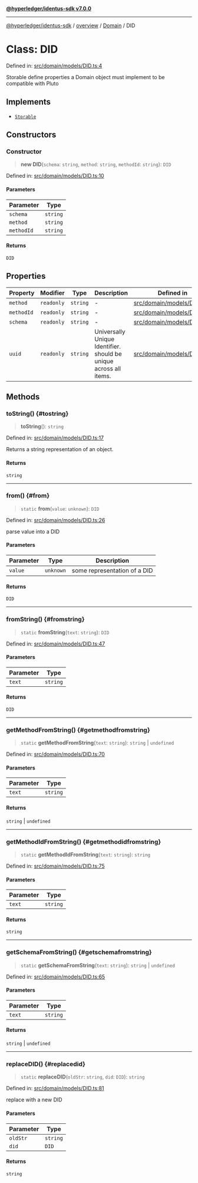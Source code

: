 [**@hyperledger/identus-sdk v7.0.0**](../../../../README.md)

***

[@hyperledger/identus-sdk](../../../../README.md) / [overview](../../../README.md) / [Domain](../README.md) / DID

# Class: DID

Defined in: [src/domain/models/DID.ts:4](https://github.com/hyperledger/identus-edge-agent-sdk-ts/blob/96423ee84b124a31ce63036d9d623d1cb73a13c2/src/domain/models/DID.ts#L4)

Storable
define properties a Domain object must implement to be compatible with Pluto

## Implements

- [`Storable`](../namespaces/Pluto/interfaces/Storable.md)

## Constructors

### Constructor

> **new DID**(`schema`: `string`, `method`: `string`, `methodId`: `string`): `DID`

Defined in: [src/domain/models/DID.ts:10](https://github.com/hyperledger/identus-edge-agent-sdk-ts/blob/96423ee84b124a31ce63036d9d623d1cb73a13c2/src/domain/models/DID.ts#L10)

#### Parameters

| Parameter | Type |
| ------ | ------ |
| `schema` | `string` |
| `method` | `string` |
| `methodId` | `string` |

#### Returns

`DID`

## Properties

| Property | Modifier | Type | Description | Defined in |
| ------ | ------ | ------ | ------ | ------ |
| <a id="method"></a> `method` | `readonly` | `string` | - | [src/domain/models/DID.ts:7](https://github.com/hyperledger/identus-edge-agent-sdk-ts/blob/96423ee84b124a31ce63036d9d623d1cb73a13c2/src/domain/models/DID.ts#L7) |
| <a id="methodid"></a> `methodId` | `readonly` | `string` | - | [src/domain/models/DID.ts:8](https://github.com/hyperledger/identus-edge-agent-sdk-ts/blob/96423ee84b124a31ce63036d9d623d1cb73a13c2/src/domain/models/DID.ts#L8) |
| <a id="schema"></a> `schema` | `readonly` | `string` | - | [src/domain/models/DID.ts:6](https://github.com/hyperledger/identus-edge-agent-sdk-ts/blob/96423ee84b124a31ce63036d9d623d1cb73a13c2/src/domain/models/DID.ts#L6) |
| <a id="uuid"></a> `uuid` | `readonly` | `string` | Universally Unique Identifier. should be unique across all items. | [src/domain/models/DID.ts:5](https://github.com/hyperledger/identus-edge-agent-sdk-ts/blob/96423ee84b124a31ce63036d9d623d1cb73a13c2/src/domain/models/DID.ts#L5) |

## Methods

### toString() {#tostring}

> **toString**(): `string`

Defined in: [src/domain/models/DID.ts:17](https://github.com/hyperledger/identus-edge-agent-sdk-ts/blob/96423ee84b124a31ce63036d9d623d1cb73a13c2/src/domain/models/DID.ts#L17)

Returns a string representation of an object.

#### Returns

`string`

***

### from() {#from}

> `static` **from**(`value`: `unknown`): `DID`

Defined in: [src/domain/models/DID.ts:26](https://github.com/hyperledger/identus-edge-agent-sdk-ts/blob/96423ee84b124a31ce63036d9d623d1cb73a13c2/src/domain/models/DID.ts#L26)

parse value into a DID

#### Parameters

| Parameter | Type | Description |
| ------ | ------ | ------ |
| `value` | `unknown` | some representation of a DID |

#### Returns

`DID`

***

### fromString() {#fromstring}

> `static` **fromString**(`text`: `string`): `DID`

Defined in: [src/domain/models/DID.ts:47](https://github.com/hyperledger/identus-edge-agent-sdk-ts/blob/96423ee84b124a31ce63036d9d623d1cb73a13c2/src/domain/models/DID.ts#L47)

#### Parameters

| Parameter | Type |
| ------ | ------ |
| `text` | `string` |

#### Returns

`DID`

***

### getMethodFromString() {#getmethodfromstring}

> `static` **getMethodFromString**(`text`: `string`): `string` \| `undefined`

Defined in: [src/domain/models/DID.ts:70](https://github.com/hyperledger/identus-edge-agent-sdk-ts/blob/96423ee84b124a31ce63036d9d623d1cb73a13c2/src/domain/models/DID.ts#L70)

#### Parameters

| Parameter | Type |
| ------ | ------ |
| `text` | `string` |

#### Returns

`string` \| `undefined`

***

### getMethodIdFromString() {#getmethodidfromstring}

> `static` **getMethodIdFromString**(`text`: `string`): `string`

Defined in: [src/domain/models/DID.ts:75](https://github.com/hyperledger/identus-edge-agent-sdk-ts/blob/96423ee84b124a31ce63036d9d623d1cb73a13c2/src/domain/models/DID.ts#L75)

#### Parameters

| Parameter | Type |
| ------ | ------ |
| `text` | `string` |

#### Returns

`string`

***

### getSchemaFromString() {#getschemafromstring}

> `static` **getSchemaFromString**(`text`: `string`): `string` \| `undefined`

Defined in: [src/domain/models/DID.ts:65](https://github.com/hyperledger/identus-edge-agent-sdk-ts/blob/96423ee84b124a31ce63036d9d623d1cb73a13c2/src/domain/models/DID.ts#L65)

#### Parameters

| Parameter | Type |
| ------ | ------ |
| `text` | `string` |

#### Returns

`string` \| `undefined`

***

### replaceDID() {#replacedid}

> `static` **replaceDID**(`oldStr`: `string`, `did`: `DID`): `string`

Defined in: [src/domain/models/DID.ts:81](https://github.com/hyperledger/identus-edge-agent-sdk-ts/blob/96423ee84b124a31ce63036d9d623d1cb73a13c2/src/domain/models/DID.ts#L81)

replace with a new DID

#### Parameters

| Parameter | Type |
| ------ | ------ |
| `oldStr` | `string` |
| `did` | `DID` |

#### Returns

`string`
